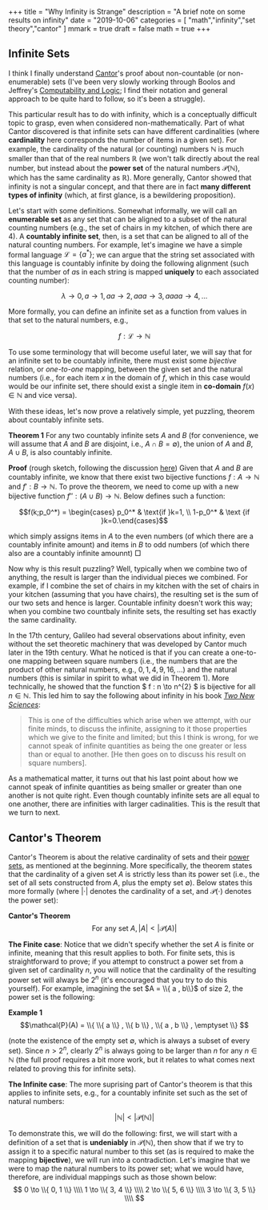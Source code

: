 +++
title = "Why Infinity is Strange"
description = "A brief note on some results on infinity"
date = "2019-10-06"
categories = [ "math","infinity","set theory","cantor" ]
mmark = true
draft = false
math = true
+++

Infinite Sets
-------------------------

I think I finally understand [Cantor](https://en.wikipedia.org/wiki/Georg_Cantor)'s proof about non-countable (or
non-enumerable) sets (I've been very slowly working through Boolos and
Jeffrey's
[Computability and Logic](https://www.goodreads.com/book/show/1556746.Computability_and_Logic);
I find their notation and general approach to be quite hard to follow,
so it's been a struggle).

This particular result has to do with infinity, which is a
conceptually difficult topic to grasp, even when considered
non-mathematically. Part of what Cantor discovered is that infinite
sets can have different cardinalities (where **cardinality** here
corresponds the number of items in a given set). For example,  the cardinality of the natural (or counting) numbers
$\mathbb{N}$ is much smaller than that of the real numbers
$\mathbb{R}$ (we won't talk directly about the real number, but instead about the **power set** of the natural numbers $\mathcal{P}(\mathbb{N})$,
which has the same cardinality as $\mathbb{R}$). More generally, Cantor showed that
infinity is not a singular concept, and that there are in fact **many different
types of infinity** (which, at first glance, is a bewildering proposition). 

Let's start with some definitions. Somewhat informally, we will call
an **enumerable set** as any set  that can be aligned
to a subset of the natural counting numbers (e.g., the set of chairs
in my kitchen, of which there are 4). A **countably infinite
set**, then, is a set that can be aligned to all of the natural
counting numbers. For example, let's imagine we have a simple formal language
$\mathcal{L} = \{ a^{*} \}$; we can argue that the string set
associated with this language is countably infinite by doing the following
alignment (such that the number of $a$s in each string is mapped
**uniquely** to each associated counting number):

$$\lambda  \to 0, a \to 1, aa \to 2, aaa \to 3, aaaa \to 4, ...$$

More formally, you can define an infinite set as a function from
values in that set to the natural numbers, e.g.,

$$f : \mathcal{L} \to \mathbb{N}$$

To use some terminology
that will become useful later, we will say that for an infinite set to
be countably infinite, there must exist some *bijective* relation, or
*one-to-one* mapping, between the given set and  the natural numbers (i.e.,
for each item $x$ in the domain of $f$, which in this case would would be our infinite set,
there should exist a single item in **co-domain** $f(x) \in
\mathbb{N}$ and vice versa).

With these ideas, let's now prove a relatively simple, yet puzzling, theorem about countably infinite sets. 

**Theorem 1** For any two countably infinite sets $A$ and $B$ (for
  convenience, we will assume that $A$ and $B$ are disjoint, i.e., $A
  \cap B = \emptyset$), the
  union of $A$ and $B$, $A \cup B$, is also countably infinite. 
  
**Proof** (rough sketch, following the discussion [here](https://math.stackexchange.com/questions/49758/proving-that-a-union-of-countably-infinite-sets-is-countably-infinite)) Given that $A$ and $B$ are countably
  infinite, we know that there exist two bijective functions $f : A
  \to \mathbb{N}$ and $f' : B \to \mathbb{N}$. To prove the theorem,
  we need to come up with a new bijective  function $f'' : (A \cup B) \to \mathbb{N}$. Below defines such
  a function:

$$f(k;p_0^*) = \begin{cases} p_0^* & \text{if }k=1, \\
1-p_0^* & \text {if }k=0.\end{cases}$$

which simply assigns items in $A$ to the even numbers (of which there
are a countably infinite amount) and items in $B$ to odd numbers (of
which there also are a countably infinite amounnt)  □

Now why is this result puzzling? Well, typically when we combine two
of anything, the result is larger than the
individual pieces we combined. For example, if I combine the set of chairs in my
kitchen with the set of chairs in your kitchen (assuming that you have chairs), the resulting set is the sum of our
two sets and hence is larger. Countable infinity doesn't work this way; when you combine
two countbaly infinite sets, the resulting set has exactly the same
cardinality. 

In the 17th century, Galileo had several observations about
infinity, even without the  set theoretic machinery that was
developed by Cantor much later in the 19th century. What he noticed
is that if you can create a one-to-one mapping between square numbers (i.e., the numbers that
are the product of other natural numbers, e.g., $0,1,4,9,16,...$) and the natural
numbers (this is similar in spirit to what we did in Theorem 1). More
technically, he showed that the function  $ f : n \to n^{2} $ is
bijective for all $n \in \mathbb{N}$.  This led him to say the following about infinity in his book [*Two New Sciences*](https://en.wikipedia.org/wiki/Two_New_Sciences): 

> This is one of the difficulties which arise when we attempt, with
> our finite minds, to discuss the infinite, assigning to it those
> properties which we give to the finite and limited; but this I think
> is wrong, for we cannot speak of infinite quantities as being the  one greater or less than or equal to another. [He then goes on to discuss his result on square numbers].
    
As a mathematical matter, it turns out that his last
point about how we cannot speak of infinite quantities as being smaller or
greater than one another is not quite right. Even though countably
infinite sets are all equal to one another, there are infinities with
larger cadinalities. This is the result that we turn to next. 

Cantor's Theorem
-------------------------

Cantor's Theorem is about the relative cardinality of sets and their
[power sets](https://en.wikipedia.org/wiki/Power_set), as mentioned  at the beginning. More specifically, the
theorem states that the cardinality of a given set $A$ is strictly
less than  its power set (i.e., the set of all sets constructed from
$A$, plus the empty set $\emptyset$). Below states this more formally (where $|\cdot|$
denotes the cardinality of a set, and $\mathcal{P}(\cdot)$ denotes the
power set): 

**Cantor's Theorem** $$\text{For any set } A, |A| \lt | \mathcal{P}(A)|$$

**The Finite case**: Notice that we didn't specify whether the set $A$ is finite or
infinite, meaning that this result applies to both.  For finite sets, this is straightforward to prove; if you
attempt to construct a power set from a given set of cardinality $n$, you will notice
that the cardinality of the resulting power set will always be $2^{n}$
(it's encouraged that you try to do this yourself). For example, imagining the set $A = \\{ a ,
b\\}$ of size 2, the power set is the following: 

**Example 1** $$\mathcal{P}(A) = \\{ \\{ a \\} , \\{ b \\} , \\{ a , b \\} , \emptyset  \\} $$

(note the existence of the empty set $\emptyset$, which is always a
subset of every set). Since $n > 2^{n}$, clearly $2^{n}$ is always going to be larger than
$n$ for any $n \in \mathbb{N}$ (the full
proof requires a bit more work, but it relates to what comes next
related to proving this for infinite sets).

**The Infinite case**: The more suprising part of Cantor's theorem is
that this applies to infinite sets, e.g., for a countably infinite
set such as the set of natural numbers: 

$$| \mathbb{N} | \lt | \mathcal{P}(\mathbb{N})  |$$

To demonstrate this, we will do the following: first, we will start with a
definition of a set that is **undeniably** in $\mathcal{P}(\mathbb{N})$,
then show that if we try to assign it to a specific natural number to
this set  (as is required to make the mapping **bijective**), we will run into a
contradiction. Let's imagine that we were to map the natural numbers
to its power set; what we would have, therefore, are individual
mappings such as those shown below: 
$$
0 \to \\{ 0, 1 \\} \\\\
1 \to \\{ 3, 4 \\} \\\\
2 \to \\{ 5, 6 \\} \\\\
3 \to \\{ 3, 5 \\} \\\\
$$

